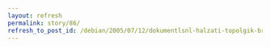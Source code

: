 ```yaml
---
layout: refresh
permalink: story/86/
refresh_to_post_id: /debian/2005/07/12/dokumentlsnl-halzati-topolgik-brzolsa
---
```

